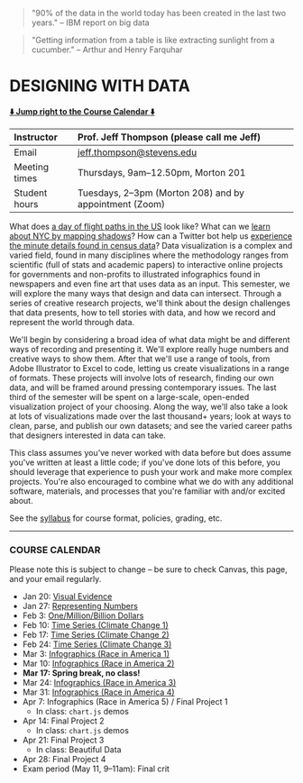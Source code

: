 >"90% of the data in the world today has been created in the last two years." – IBM report on big data

>"Getting information from a table is like extracting sunlight from a cucumber." – Arthur and Henry Farquhar

# DESIGNING WITH DATA

**[:arrow_down: Jump right to the Course Calendar :arrow_down:](https://github.com/jeffThompson/DesigningWithData#course-calendar)**

| Instructor     | Prof. Jeff Thompson (please call me Jeff) |
| :---           | :--- |
| Email          | jeff.thompson@stevens.edu |
| Meeting times  | Thursdays, 9am–12.50pm, Morton 201 |  
| Student hours  | Tuesdays, 2–3pm (Morton 208) and by appointment (Zoom) |

What does [a day of flight paths in the US](http://www.aaronkoblin.com/work/flightpatterns) look like? What can we [learn about NYC by mapping shadows](https://www.nytimes.com/interactive/2016/12/21/upshot/Mapping-the-Shadows-of-New-York-City.html?_r=5)? How can a Twitter bot help us [experience the minute details found in census data](https://twitter.com/censusAmericans)? Data visualization is a complex and varied field, found in many disciplines where the methodology ranges from scientific (full of stats and academic papers) to interactive online projects for governments and non-profits to illustrated infographics found in newspapers and even fine art that uses data as an input. This semester, we will explore the many ways that design and data can intersect. Through a series of creative research projects, we'll think about the design challenges that data presents, how to tell stories with data, and how we record and represent the world through data.

We'll begin by considering a broad idea of what data might be and different ways of recording and presenting it. We'll explore really huge numbers and creative ways to show them. After that we'll use a range of tools, from Adobe Illustrator to Excel to code, letting us create visualizations in a range of formats. These projects will involve lots of research, finding our own data, and will be framed around pressing contemporary issues. The last third of the semester will be spent on a large-scale, open-ended visualization project of your choosing. Along the way, we'll also take a look at lots of visualizations made over the last thousand+ years; look at ways to clean, parse, and publish our own datasets; and see the varied career paths that designers interested in data can take.

This class assumes you’ve never worked with data before but does assume you've written at least a little code; if you've done lots of this before, you should leverage that experience to push your work and make more complex projects. You're also encouraged to combine what we do with any additional software, materials, and processes that you're familiar with and/or excited about.

See the [syllabus](https://github.com/jeffThompson/DesigningWithData/blob/master/Syllabus.md) for course format, policies, grading, etc.

***

### COURSE CALENDAR
Please note this is subject to change – be sure to check Canvas, this page, and your email regularly.

* Jan 20: [Visual Evidence](Week01_VisualEvidence)  
* Jan 27: [Representing Numbers](Week02_RepresentingNumbers)  
* Feb 3: [One/Million/Billion Dollars](Week03_OneMillionBillionDollars)  
* Feb 10: [Time Series (Climate Change 1)](Week03_TimeSeries-ClimateChange)  
* Feb 17: [Time Series (Climate Change 2)](Week03_TimeSeries-ClimateChange)  
* Feb 24: [Time Series (Climate Change 3)](Week03_TimeSeries-ClimateChange)  
* Mar 3: [Infographics (Race in America 1)](Week07-RaceInAmerica)  
* Mar 10: [Infographics (Race in America 2)](Week07-RaceInAmerica)  
* **Mar 17: Spring break, no class!**  
* Mar 24: [Infographics (Race in America 3)](Week07-RaceInAmerica)  
* Mar 31: [Infographics (Race in America 4)](Week07-RaceInAmerica)  
* Apr 7: Infographics (Race in America 5) / Final Project 1  
  * In class: `chart.js` demos  
* Apr 14: Final Project 2  
  * In class: `chart.js` demos  
* Apr 21: Final Project 3  
  * In class: Beautiful Data  
* Apr 28: Final Project 4  
* Exam period (May 11, 9–11am): Final crit  

